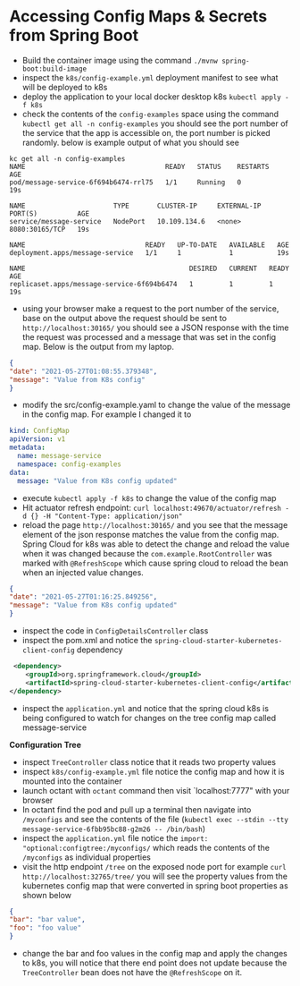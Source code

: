# Accessing Config Maps & Secrets from Spring Boot

* Build the container image using the command `./mvnw spring-boot:build-image`
* inspect the `k8s/config-example.yml` deployment manifest to see what will be deployed to k8s
* deploy the application to your local docker desktop k8s `kubectl apply -f k8s`
* check the contents of the `config-examples` space using the command `kubectl get all -n config-examples` you should
  see the port number of the service that the app is accessible on, the port number is picked randomly. below is 
  example output of what you should see
 ```text
 kc get all -n config-examples
NAME                                   READY   STATUS    RESTARTS   AGE
pod/message-service-6f694b6474-rrl75   1/1     Running   0          19s

NAME                      TYPE       CLUSTER-IP     EXTERNAL-IP   PORT(S)          AGE
service/message-service   NodePort   10.109.134.6   <none>        8080:30165/TCP   19s

NAME                              READY   UP-TO-DATE   AVAILABLE   AGE
deployment.apps/message-service   1/1     1            1           19s

NAME                                         DESIRED   CURRENT   READY   AGE
replicaset.apps/message-service-6f694b6474   1         1         1       19s
```

* using your browser make a request to the port number of the service, base on the output above 
  the request should be sent to `http://localhost:30165/` you should see a JSON response with the
  time the request was processed and a message that was set in the config map. Below is the output
  from my laptop.
```json
{
"date": "2021-05-27T01:08:55.379348",
"message": "Value from K8s config"
}
```
* modify the src/config-example.yaml to change the value of the message in the config map. For example I changed it 
 to
```yaml
kind: ConfigMap
apiVersion: v1
metadata:
  name: message-service
  namespace: config-examples
data:
  message: "Value from K8s config updated"
```
* execute `kubectl apply -f k8s` to change the value of the config map
* Hit actuator refresh endpoint: `curl localhost:49670/actuator/refresh -d {} -H "Content-Type: application/json"`
* reload the page `http://localhost:30165/` and you see that the message element of the json response matches the 
  value from the config map. Spring Cloud for k8s was able to detect the change and reload the value when it was 
  changed because the `com.example.RootController` was marked with `@RefreshScope` which cause spring cloud
  to reload the bean when an injected value changes.
```json
{
"date": "2021-05-27T01:16:25.849256",
"message": "Value from K8s config updated"
}
```
* inspect the code in `ConfigDetailsController` class 
* inspect the pom.xml and notice the `spring-cloud-starter-kubernetes-client-config` dependency 
```xml
 <dependency>
    <groupId>org.springframework.cloud</groupId>
    <artifactId>spring-cloud-starter-kubernetes-client-config</artifactId>
</dependency>
```
* inspect the `application.yml` and notice that the spring cloud k8s is being configured to watch for changes 
  on the tree config map called message-service 
  

**Configuration Tree**


* inspect `TreeController` class notice that it reads two property values
* inspect `k8s/config-example.yml` file notice the config map and how it is mounted into the container
* launch octant with `octant` command then visit `localhost:7777" with your browser
* In octant find the pod and pull up a terminal then navigate into `/myconfigs` and see the contents of the file (`kubectl exec --stdin --tty message-service-6fbb95bc88-g2m26 -- /bin/bash`)
* inspect the `application.yml` file notice the `import: "optional:configtree:/myconfigs/` which reads the contents of
  the `/myconfigs` as individual properties
* visit the http endpoint `/tree` on the exposed node port for example `curl http://localhost:32765/tree/` you will
  see the property values from the kubernetes config map that were converted in spring boot properties as shown below
 ```json
{
"bar": "bar value",
"foo": "foo value"
}
```
* change the bar and foo values in the config map and apply the changes to k8s, you will notice that there end point 
 does not update because the `TreeController` bean does not have the `@RefreshScope` on it.
  
